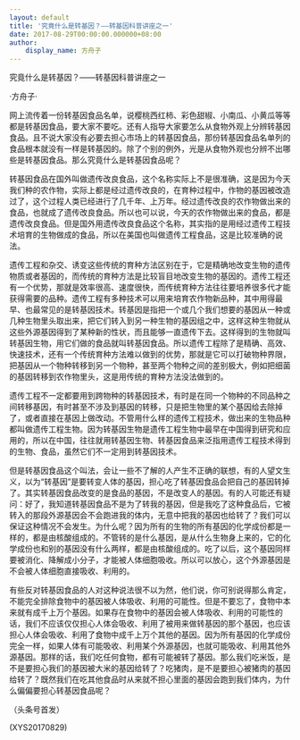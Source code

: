 ```yaml
---
layout: default
title: '究竟什么是转基因？——转基因科普讲座之一'
date: 2017-08-29T00:00:00.000000+08:00
author:
    display_name: 方舟子
---
```


究竟什么是转基因？——转基因科普讲座之一

·方舟子·

网上流传着一份转基因食品名单，说樱桃西红柿、彩色甜椒、小南瓜、小黄瓜等等都是转基因食品，要大家不要吃。还有人指导大家要怎么从食物外观上分辨转基因食品。且不说大家没有必要去担心市场上的转基因食品，那份转基因食品名单列的食品根本就没有一样是转基因的。除了个别的例外，光是从食物外观也分辨不出哪些是转基因食品。那么究竟什么是转基因食品呢？

转基因食品在国外叫做遗传改良食品，这个名称实际上不是很准确，这是因为今天我们种的农作物，实际上都是经过遗传改良的，在育种过程中，作物的基因被改造过了，这个过程人类已经进行了几千年、上万年。经过遗传改良的农作物做出来的食品，也就成了遗传改良食品。所以也可以说，今天的农作物做出来的食品，都是遗传改良食品。但是国外用遗传改良食品这个名称，其实指的是用经过遗传工程技术培育的生物做成的食品，所以在美国也叫做遗传工程食品，这是比较准确的说法。

遗传工程和杂交、诱变这些传统的育种方法区别在于，它是精确地改变生物的遗传物质或者基因的，而传统的育种方法是比较盲目地改变生物的基因的。遗传工程还有一个优势，那就是效率很高、速度很快，而传统育种方法往往要培养很多代才能获得需要的品种。遗传工程有多种技术可以用来培育农作物新品种，其中用得最早、也最常见的是转基因技术。转基因是指把一个或几个我们想要的基因从一种或几种生物里头取出来，把它们转入到另一种生物的基因组之中，这样这种生物就从这些外源基因得到了某种新的性状，而且能够一直遗传下去。这样得到的生物就叫转基因生物，用它们做的食品就叫转基因食品。所以遗传工程除了是精确、高效、快速技术，还有一个传统育种方法难以做到的优势，那就是它可以打破物种界限，把基因从一个物种转移到另一个物种，甚至两个物种之间的差别极大，例如把细菌的基因转移到农作物里头，这是用传统的育种方法没法做到的。

遗传工程不一定都要用到跨物种的转基因技术，有时是在同一个物种的不同品种之间转移基因，有时甚至不涉及到基因的转移，只是把生物里的某个基因给去除掉了，或者直接在基因上做改动。不管用什么样的遗传工程技术，做出来的生物品种都叫做遗传工程生物。因为转基因生物是遗传工程生物中最早在中国得到研究和应用的，所以在中国，往往就用转基因生物、转基因食品来泛指用遗传工程技术得到的生物、食品，虽然它们不一定用到转基因技术。

但是转基因食品这个叫法，会让一些不了解的人产生不正确的联想，有的人望文生义，以为“转基因”是要转变人体的基因，担心吃了转基因食品会把自己的基因转掉了。其实转基因食品改变的是食品的基因，不是改变人的基因。有的人可能还有疑问：好了，我知道转基因食品不是为了转我的基因，但是我吃了这种食品后，它被转入的那段外源基因会不会跑进我的体内，无意中把我的基因也给转了？我们可以保证这种情况不会发生。为什么呢？因为所有的生物的所有基因的化学成份都是一样的，都是由核酸组成的。不管转的是什么基因，是从什么生物身上来的，它的化学成份也和别的基因没有什么两样，都是由核酸组成的。吃了以后，这个基因同样要被消化、降解成小分子，才能被人体细胞吸收。所以可以放心，这个外源基因是不会被人体细胞直接吸收、利用的。

有些反对转基因食品的人对这种说法很不以为然，他们说，你可别说得那么肯定，不能完全排除食物中的基因被人体吸收、利用的可能性。但是不要忘了，食物中本来就有成千上万个基因。如果存在食物中的基因会被人体吸收、利用的可能性的话，我们不应该仅仅担心人体会吸收、利用了被用来做转基因的那个基因，也应该担心人体会吸收、利用了食物中成千上万个其他的基因。因为所有基因的化学成份完全一样，如果人体有可能吸收、利用某个外源基因，也就可能吸收、利用其他外源基因。那样的话，我们吃任何食物，都有可能被转了基因。那么我们吃米饭，是不是要担心我们的基因被大米的基因给转了？吃猪肉，是不是要担心被猪肉的基因给转了？既然我们在吃其他食品时从来就不担心里面的基因会跑到我们体内，为什么偏偏要担心转基因食品呢？

（头条号首发）

(XYS20170829)


